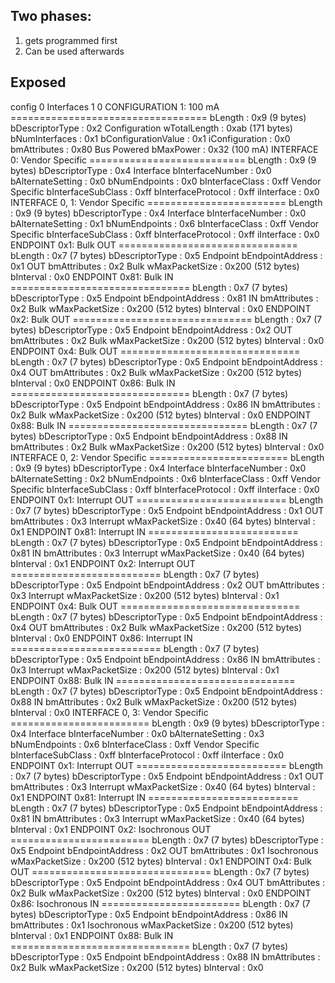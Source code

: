 ##


## Two phases:

1. gets programmed first
2. Can be used afterwards

## Exposed

config 0
Interfaces 1
0
  CONFIGURATION 1: 100 mA ==================================
   bLength              :    0x9 (9 bytes)
   bDescriptorType      :    0x2 Configuration
   wTotalLength         :   0xab (171 bytes)
   bNumInterfaces       :    0x1
   bConfigurationValue  :    0x1
   iConfiguration       :    0x0 
   bmAttributes         :   0x80 Bus Powered
   bMaxPower            :   0x32 (100 mA)
    INTERFACE 0: Vendor Specific ===========================
     bLength            :    0x9 (9 bytes)
     bDescriptorType    :    0x4 Interface
     bInterfaceNumber   :    0x0
     bAlternateSetting  :    0x0
     bNumEndpoints      :    0x0
     bInterfaceClass    :   0xff Vendor Specific
     bInterfaceSubClass :   0xff
     bInterfaceProtocol :   0xff
     iInterface         :    0x0 
    INTERFACE 0, 1: Vendor Specific ========================
     bLength            :    0x9 (9 bytes)
     bDescriptorType    :    0x4 Interface
     bInterfaceNumber   :    0x0
     bAlternateSetting  :    0x1
     bNumEndpoints      :    0x6
     bInterfaceClass    :   0xff Vendor Specific
     bInterfaceSubClass :   0xff
     bInterfaceProtocol :   0xff
     iInterface         :    0x0 
      ENDPOINT 0x1: Bulk OUT ===============================
       bLength          :    0x7 (7 bytes)
       bDescriptorType  :    0x5 Endpoint
       bEndpointAddress :    0x1 OUT
       bmAttributes     :    0x2 Bulk
       wMaxPacketSize   :  0x200 (512 bytes)
       bInterval        :    0x0
      ENDPOINT 0x81: Bulk IN ===============================
       bLength          :    0x7 (7 bytes)
       bDescriptorType  :    0x5 Endpoint
       bEndpointAddress :   0x81 IN
       bmAttributes     :    0x2 Bulk
       wMaxPacketSize   :  0x200 (512 bytes)
       bInterval        :    0x0
      ENDPOINT 0x2: Bulk OUT ===============================
       bLength          :    0x7 (7 bytes)
       bDescriptorType  :    0x5 Endpoint
       bEndpointAddress :    0x2 OUT
       bmAttributes     :    0x2 Bulk
       wMaxPacketSize   :  0x200 (512 bytes)
       bInterval        :    0x0
      ENDPOINT 0x4: Bulk OUT ===============================
       bLength          :    0x7 (7 bytes)
       bDescriptorType  :    0x5 Endpoint
       bEndpointAddress :    0x4 OUT
       bmAttributes     :    0x2 Bulk
       wMaxPacketSize   :  0x200 (512 bytes)
       bInterval        :    0x0
      ENDPOINT 0x86: Bulk IN ===============================
       bLength          :    0x7 (7 bytes)
       bDescriptorType  :    0x5 Endpoint
       bEndpointAddress :   0x86 IN
       bmAttributes     :    0x2 Bulk
       wMaxPacketSize   :  0x200 (512 bytes)
       bInterval        :    0x0
      ENDPOINT 0x88: Bulk IN ===============================
       bLength          :    0x7 (7 bytes)
       bDescriptorType  :    0x5 Endpoint
       bEndpointAddress :   0x88 IN
       bmAttributes     :    0x2 Bulk
       wMaxPacketSize   :  0x200 (512 bytes)
       bInterval        :    0x0
    INTERFACE 0, 2: Vendor Specific ========================
     bLength            :    0x9 (9 bytes)
     bDescriptorType    :    0x4 Interface
     bInterfaceNumber   :    0x0
     bAlternateSetting  :    0x2
     bNumEndpoints      :    0x6
     bInterfaceClass    :   0xff Vendor Specific
     bInterfaceSubClass :   0xff
     bInterfaceProtocol :   0xff
     iInterface         :    0x0 
      ENDPOINT 0x1: Interrupt OUT ==========================
       bLength          :    0x7 (7 bytes)
       bDescriptorType  :    0x5 Endpoint
       bEndpointAddress :    0x1 OUT
       bmAttributes     :    0x3 Interrupt
       wMaxPacketSize   :   0x40 (64 bytes)
       bInterval        :    0x1
      ENDPOINT 0x81: Interrupt IN ==========================
       bLength          :    0x7 (7 bytes)
       bDescriptorType  :    0x5 Endpoint
       bEndpointAddress :   0x81 IN
       bmAttributes     :    0x3 Interrupt
       wMaxPacketSize   :   0x40 (64 bytes)
       bInterval        :    0x1
      ENDPOINT 0x2: Interrupt OUT ==========================
       bLength          :    0x7 (7 bytes)
       bDescriptorType  :    0x5 Endpoint
       bEndpointAddress :    0x2 OUT
       bmAttributes     :    0x3 Interrupt
       wMaxPacketSize   :  0x200 (512 bytes)
       bInterval        :    0x1
      ENDPOINT 0x4: Bulk OUT ===============================
       bLength          :    0x7 (7 bytes)
       bDescriptorType  :    0x5 Endpoint
       bEndpointAddress :    0x4 OUT
       bmAttributes     :    0x2 Bulk
       wMaxPacketSize   :  0x200 (512 bytes)
       bInterval        :    0x0
      ENDPOINT 0x86: Interrupt IN ==========================
       bLength          :    0x7 (7 bytes)
       bDescriptorType  :    0x5 Endpoint
       bEndpointAddress :   0x86 IN
       bmAttributes     :    0x3 Interrupt
       wMaxPacketSize   :  0x200 (512 bytes)
       bInterval        :    0x1
      ENDPOINT 0x88: Bulk IN ===============================
       bLength          :    0x7 (7 bytes)
       bDescriptorType  :    0x5 Endpoint
       bEndpointAddress :   0x88 IN
       bmAttributes     :    0x2 Bulk
       wMaxPacketSize   :  0x200 (512 bytes)
       bInterval        :    0x0
    INTERFACE 0, 3: Vendor Specific ========================
     bLength            :    0x9 (9 bytes)
     bDescriptorType    :    0x4 Interface
     bInterfaceNumber   :    0x0
     bAlternateSetting  :    0x3
     bNumEndpoints      :    0x6
     bInterfaceClass    :   0xff Vendor Specific
     bInterfaceSubClass :   0xff
     bInterfaceProtocol :   0xff
     iInterface         :    0x0 
      ENDPOINT 0x1: Interrupt OUT ==========================
       bLength          :    0x7 (7 bytes)
       bDescriptorType  :    0x5 Endpoint
       bEndpointAddress :    0x1 OUT
       bmAttributes     :    0x3 Interrupt
       wMaxPacketSize   :   0x40 (64 bytes)
       bInterval        :    0x1
      ENDPOINT 0x81: Interrupt IN ==========================
       bLength          :    0x7 (7 bytes)
       bDescriptorType  :    0x5 Endpoint
       bEndpointAddress :   0x81 IN
       bmAttributes     :    0x3 Interrupt
       wMaxPacketSize   :   0x40 (64 bytes)
       bInterval        :    0x1
      ENDPOINT 0x2: Isochronous OUT ========================
       bLength          :    0x7 (7 bytes)
       bDescriptorType  :    0x5 Endpoint
       bEndpointAddress :    0x2 OUT
       bmAttributes     :    0x1 Isochronous
       wMaxPacketSize   :  0x200 (512 bytes)
       bInterval        :    0x1
      ENDPOINT 0x4: Bulk OUT ===============================
       bLength          :    0x7 (7 bytes)
       bDescriptorType  :    0x5 Endpoint
       bEndpointAddress :    0x4 OUT
       bmAttributes     :    0x2 Bulk
       wMaxPacketSize   :  0x200 (512 bytes)
       bInterval        :    0x0
      ENDPOINT 0x86: Isochronous IN ========================
       bLength          :    0x7 (7 bytes)
       bDescriptorType  :    0x5 Endpoint
       bEndpointAddress :   0x86 IN
       bmAttributes     :    0x1 Isochronous
       wMaxPacketSize   :  0x200 (512 bytes)
       bInterval        :    0x1
      ENDPOINT 0x88: Bulk IN ===============================
       bLength          :    0x7 (7 bytes)
       bDescriptorType  :    0x5 Endpoint
       bEndpointAddress :   0x88 IN
       bmAttributes     :    0x2 Bulk
       wMaxPacketSize   :  0x200 (512 bytes)
       bInterval        :    0x0
